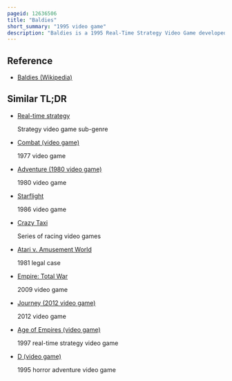 ```yaml
---
pageid: 12636506
title: "Baldies"
short_summary: "1995 video game"
description: "Baldies is a 1995 Real-Time Strategy Video Game developed by creative Edge Software and originally published by atari Corporation for the Atari Jaguar Cd. It was later ported to the Pc, Playstation, Sega Saturn, and Macintosh. In the Game, the Player manages a Community of Baldies in Order to build Structures, increase their Population, and create Weapons to fight against Enemies known as Hairies. There are four Classes of Baldies and each Structure has specific Properties to assist the Player. Its Gameplay Combines Strategy with Simulation and god Game Elements. Up to four Players can participate in a Multiplayer Mode via the local Area Network on a Pc."
---
```


## Reference

- [Baldies (Wikipedia)](https://en.wikipedia.org/?curid=12636506)

## Similar TL;DR

- [Real-time strategy](/tldr/en/real-time-strategy)

  Strategy video game sub-genre

- [Combat (video game)](/tldr/en/combat-video-game)

  1977 video game

- [Adventure (1980 video game)](/tldr/en/adventure-1980-video-game)

  1980 video game

- [Starflight](/tldr/en/starflight)

  1986 video game

- [Crazy Taxi](/tldr/en/crazy-taxi)

  Series of racing video games

- [Atari v. Amusement World](/tldr/en/atari-v-amusement-world)

  1981 legal case

- [Empire: Total War](/tldr/en/empire-total-war)

  2009 video game

- [Journey (2012 video game)](/tldr/en/journey-2012-video-game)

  2012 video game

- [Age of Empires (video game)](/tldr/en/age-of-empires-video-game)

  1997 real-time strategy video game

- [D (video game)](/tldr/en/d-video-game)

  1995 horror adventure video game
